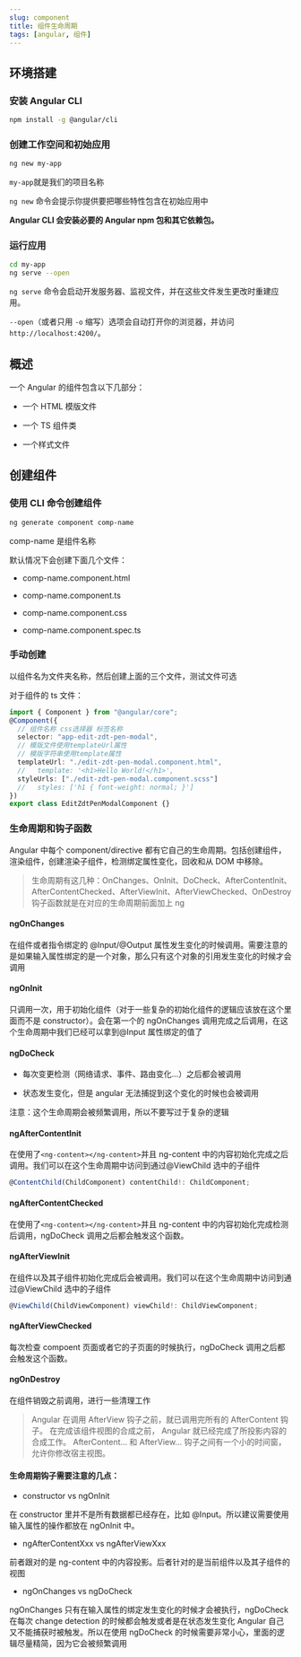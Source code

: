 ```yaml
---
slug: component
title: 组件生命周期
tags: [angular, 组件]
---
```


## 环境搭建

### 安装 Angular CLI

```bash
npm install -g @angular/cli
```

### 创建工作空间和初始应用

```bash
ng new my-app
```

`my-app`就是我们的项目名称

`ng new` 命令会提示你提供要把哪些特性包含在初始应用中

**Angular CLI 会安装必要的 Angular npm 包和其它依赖包。**

### 运行应用

```bash
cd my-app
ng serve --open
```

`ng serve` 命令会启动开发服务器、监视文件，并在这些文件发生更改时重建应用。

`--open`（或者只用 `-o` 缩写）选项会自动打开你的浏览器，并访问 `http://localhost:4200/`。

## 概述

一个 Angular 的组件包含以下几部分：

- 一个 HTML 模版文件

- 一个 TS 组件类

- 一个样式文件

## 创建组件

### 使用 CLI 命令创建组件

```bash
ng generate component comp-name
```

comp-name 是组件名称

默认情况下会创建下面几个文件：

- comp-name.component.html

- comp-name.component.ts

- comp-name.component.css

- comp-name.component.spec.ts

### 手动创建

以组件名为文件夹名称，然后创建上面的三个文件，测试文件可选

对于组件的 ts 文件：

```typescript
import { Component } from "@angular/core";
@Component({
  // 组件名称 css选择器 标签名称
  selector: "app-edit-zdt-pen-modal",
  // 模版文件使用templateUrl属性
  // 模版字符串使用template属性
  templateUrl: "./edit-zdt-pen-modal.component.html",
  //   template: '<h1>Hello World!</h1>',
  styleUrls: ["./edit-zdt-pen-modal.component.scss"]
  //   styles: ['h1 { font-weight: normal; }']
})
export class EditZdtPenModalComponent {}
```

### 生命周期和钩子函数

Angular 中每个 component/directive 都有它自己的生命周期。包括创建组件，渲染组件，创建渲染子组件，检测绑定属性变化，回收和从 DOM 中移除。

> 生命周期有这几种：OnChanges、OnInit、DoCheck、AfterContentInit、AfterContentChecked、AfterViewInit、AfterViewChecked、OnDestroy
> 钩子函数就是在对应的生命周期前面加上 ng

#### ngOnChanges

在组件或者指令绑定的 @Input/@Output 属性发生变化的时候调用。需要注意的是如果输入属性绑定的是一个对象，那么只有这个对象的引用发生变化的时候才会调用

#### ngOnInit

只调用一次，用于初始化组件（对于一些复杂的初始化组件的逻辑应该放在这个里面而不是 constructor）。会在第一个的 ngOnChanges 调用完成之后调用，在这个生命周期中我们已经可以拿到@Input 属性绑定的值了

#### ngDoCheck

- 每次变更检测（网络请求、事件、路由变化...）之后都会被调用

- 状态发生变化，但是 angular 无法捕捉到这个变化的时候也会被调用

注意：这个生命周期会被频繁调用，所以不要写过于复杂的逻辑

#### ngAfterContentInit

在使用了`<ng-content></ng-content>`并且 ng-content 中的内容初始化完成之后调用。我们可以在这个生命周期中访问到通过@ViewChild 选中的子组件

```typescript
@ContentChild(ChildComponent) contentChild!: ChildComponent;
```

#### ngAfterContentChecked

在使用了`<ng-content></ng-content>`并且 ng-content 中的内容初始化完成检测后调用，ngDoCheck 调用之后都会触发这个函数。

#### ngAfterViewInit

在组件以及其子组件初始化完成后会被调用。我们可以在这个生命周期中访问到通过@ViewChild 选中的子组件

```typescript
@ViewChild(ChildViewComponent) viewChild!: ChildViewComponent;
```

#### ngAfterViewChecked

每次检查 compoent 页面或者它的子页面的时候执行，ngDoCheck 调用之后都会触发这个函数。

#### ngOnDestroy

在组件销毁之前调用，进行一些清理工作

> Angular 在调用 AfterView 钩子之前，就已调用完所有的 AfterContent 钩子。 在完成该组件视图的合成之前， Angular 就已经完成了所投影内容的合成工作。 AfterContent... 和 AfterView... 钩子之间有一个小的时间窗，允许你修改宿主视图。

#### 生命周期钩子需要注意的几点：

- constructor vs ngOnInit

在 constructor 里并不是所有数据都已经存在，比如 @Input。所以建议需要使用输入属性的操作都放在 ngOnInit 中。

- ngAfterContentXxx vs ngAfterViewXxx

前者跟对的是 ng-content 中的内容投影。后者针对的是当前组件以及其子组件的视图

- ngOnChanges vs ngDoCheck

ngOnChanges 只有在输入属性的绑定发生变化的时候才会被执行，ngDoCheck 在每次 change detection 的时候都会触发或者是在状态发生变化 Angular 自己又不能捕获时被触发。所以在使用 ngDoCheck 的时候需要非常小心，里面的逻辑尽量精简，因为它会被频繁调用
